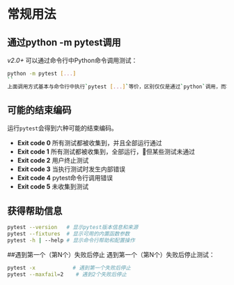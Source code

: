 # 常规用法
## 通过python -m pytest调用
*v2.0+*
可以通过命令行中Python命令调用测试：
```sh
python -m pytest [...]
``
上面调用方式基本与命令行中执行`pytest [...]`等价，区别仅仅是通过`python`调用，而将当前目录加到`sys.path`。
```
## 可能的结束编码
运行`pytest`会得到六种可能的结束编码。

- **Exit code 0**  所有测试都被收集到，并且全部运行通过
- **Exit code 1**  所有测试都被收集到，全部运行，但某些测试未通过
- **Exit code 2**  用户终止测试
- **Exit code 3**  当执行测试时发生内部错误
- **Exit code 4**  pytest命令行调用错误
- **Exit code 5**  未收集到测试
## 获得帮助信息
```sh
pytest --version   # 显示pytest版本信息和来源
pytest --fixtures  # 显示可用的内置函数参数
pytest -h | --help # 显示命令行帮助和配置操作
```
##遇到第一个（第N个）失败后停止
遇到第一个（第N个）失败后停止测试：
```sh
pytest -x            # 遇到第一个失败后停止
pytest --maxfail=2    # 遇到2个失败后停止
```